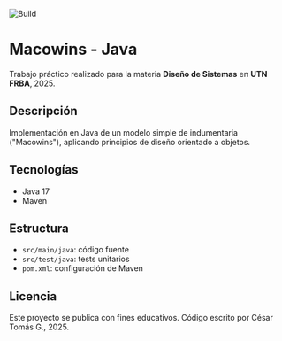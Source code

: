 ![Build](https://github.com/cesartomasG/macowins-java-dds-frba/actions/workflows/maven.yml/badge.svg)
# Macowins - Java

Trabajo práctico realizado para la materia **Diseño de Sistemas** en **UTN FRBA**, 2025.

## Descripción

Implementación en Java de un modelo simple de indumentaria ("Macowins"), aplicando principios de diseño orientado a objetos.

## Tecnologías

- Java 17
- Maven

## Estructura

- `src/main/java`: código fuente
- `src/test/java`: tests unitarios
- `pom.xml`: configuración de Maven

## Licencia

Este proyecto se publica con fines educativos. Código escrito por César Tomás G., 2025.
